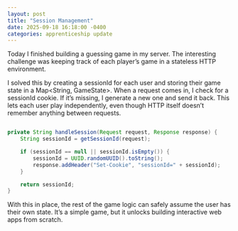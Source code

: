 ```yaml
---
layout: post
title: "Session Management"
date: 2025-09-18 16:18:00 -0400
categories: apprenticeship update
---
```


Today I finished building a guessing game in my server. The interesting
challenge was keeping track of each player’s game in a stateless HTTP
environment.

I solved this by creating a sessionId for each user and storing their game state
in a Map<String, GameState>. When a request comes in, I check for a sessionId
cookie. If it’s missing, I generate a new one and send it back. This lets each
user play independently, even though HTTP itself doesn’t remember anything
between requests.

```java

private String handleSession(Request request, Response response) {
    String sessionId = getSessionId(request);

    if (sessionId == null || sessionId.isEmpty()) {
        sessionId = UUID.randomUUID().toString();
        response.addHeader("Set-Cookie", "sessionId=" + sessionId);
    }

    return sessionId;
}

```

With this in place, the rest of the game logic can safely assume the user has
their own state. It’s a simple game, but it unlocks building interactive web 
apps from scratch.